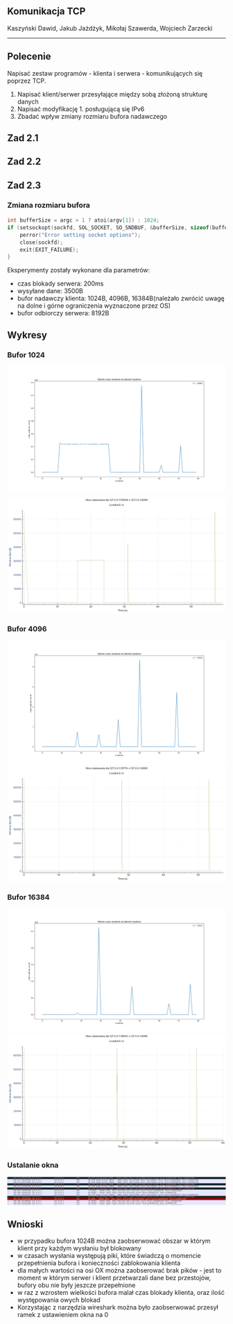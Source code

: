 ## Komunikacja TCP

Kaszyński Dawid, Jakub Jażdżyk, Mikołaj Szawerda, Wojciech Zarzecki

---

## Polecenie

Napisać zestaw programów - klienta i serwera - komunikujących się poprzez TCP.
1. Napisać klient/serwer przesyłające między sobą złożoną strukturę danych
2. Napisać modyfikację 1. posługującą się IPv6
3. Zbadać wpływ zmiany rozmiaru bufora nadawczego

## Zad 2.1

## Zad 2.2

## Zad 2.3

### Zmiana rozmiaru bufora

```c
int bufferSize = argc > 1 ? atoi(argv[1]) : 1024;
if (setsockopt(sockfd, SOL_SOCKET, SO_SNDBUF, &bufferSize, sizeof(bufferSize)) < 0) {
    perror("Error setting socket options");
    close(sockfd);
    exit(EXIT_FAILURE);
}
```

Eksperymenty zostały wykonane dla parametrów:
- czas blokady serwera: 200ms
- wysyłane dane: 3500B
- bufor nadawczy klienta: 1024B, 4096B, 16384B(należało zwrócić uwagę na dolne i górne ograniczenia wyznaczone przez OS)
- bufor odbiorczy serwera: 8192B

## Wykresy

### Bufor 1024
![](log1024-plot.png)

![](thr-1024.png)

### Bufor 4096
![](log4096-plot.png)
![](thr-4096.png)

### Bufor 16384
![](log16384-plot.png)
![](thr-16384.png)

### Ustalanie okna

![](ss.png)



## Wnioski

- w przypadku bufora 1024B można zaobserwować obszar w którym klient przy każdym wysłaniu był blokowany
- w czasach wysłania występują piki, które świadczą o momencie przepełnienia bufora i konieczności zablokowania klienta
- dla małych wartości na osi OX można zaobserować brak pików - jest to moment w którym serwer i klient przetwarzali dane bez przestojów, bufory obu nie były jeszcze przepełnione
- w raz z wzrostem wielkości bufora malał czas blokady klienta, oraz ilość występowania owych blokad
- Korzystając z narzędzia wireshark można było zaobserwować przesył ramek z ustawieniem okna na 0